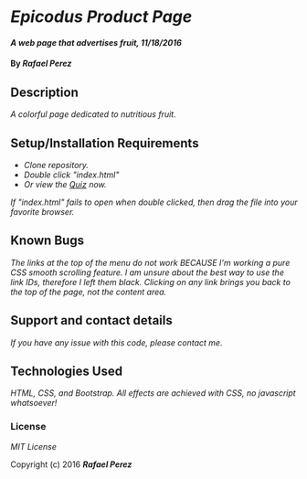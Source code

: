 # _Epicodus Product Page_

#### _A web page that advertises fruit, 11/18/2016_

#### By _**Rafael Perez**_

## Description

_A colorful page dedicated to nutritious fruit._

## Setup/Installation Requirements

* _Clone repository._
* _Double click "index.html"_
* _Or view the [Quiz](https://doohinkus.github.io/product/) now._


_If "index.html" fails to open when double clicked, then drag the file into your favorite browser._

## Known Bugs

_The links at the top of the menu do not work BECAUSE I'm working a pure CSS smooth scrolling feature. I am unsure about the best way to use the link IDs, therefore I left them black. Clicking on any link brings you back to the top of the page, not the content area._

## Support and contact details

_If you have any issue with this code, please contact me._

## Technologies Used

_HTML, CSS, and Bootstrap. All effects are achieved with CSS, no javascript whatsoever!_

### License

*MIT License*

Copyright (c) 2016 **_Rafael Perez_**
